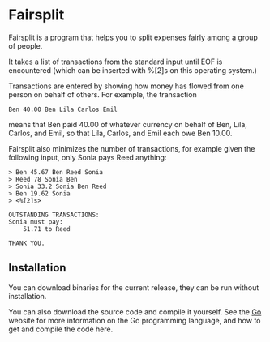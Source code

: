 Fairsplit
=========

Fairsplit is a program that helps you to split expenses fairly among a group
of people.

It takes a list of transactions from the standard input until EOF is
encountered (which can be inserted with %[2]s on this operating system.)

Transactions are entered by showing how money has flowed from one person on
behalf of others. For example, the transaction

    Ben 40.00 Ben Lila Carlos Emil

means that Ben paid 40.00 of whatever currency on behalf of Ben, Lila, Carlos,
and Emil, so that Lila, Carlos, and Emil each owe Ben 10.00.

Fairsplit also minimizes the number of transactions, for example given the
following input, only Sonia pays Reed anything:

    > Ben 45.67 Ben Reed Sonia
    > Reed 78 Sonia Ben
    > Sonia 33.2 Sonia Ben Reed
    > Ben 19.62 Sonia
    > <%[2]s>

    OUTSTANDING TRANSACTIONS:
    Sonia must pay:
        51.71 to Reed

    THANK YOU.

Installation
------------

You can download binaries for the current release, they can be run without
installation.

You can also download the source code and compile it yourself. See the
[Go](golang.org) website for more information on the Go programming
language, and how to get and compile the code here.
